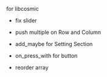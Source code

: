 for libcosmic

- fix slider
- push multiple on Row and Column
- add_maybe for Setting Section
- on_press_with for button

- reorder array
